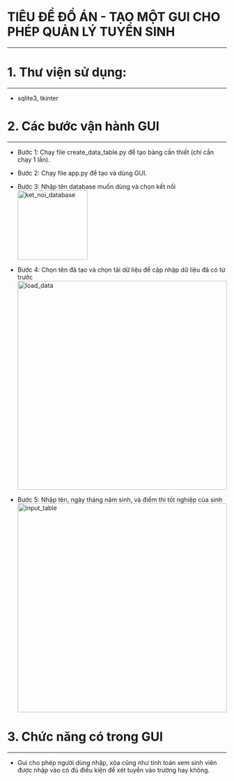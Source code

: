 # TIÊU ĐỀ ĐỒ ÁN - TẠO MỘT GUI CHO PHÉP QUẢN LÝ TUYỂN SINH 
---
# 1. Thư viện sử dụng:
---
- sqlite3, tkinter

# 2. Các bước vận hành GUI
---

  + Bước 1:
    Chạy file create_data_table.py để tạo bảng cần thiết (chỉ cần chạy 1 lần).
    
  + Bước 2:
    Chạy file app.py để tạo và dùng GUI.
    
  + Bước 3:
    Nhập tên database muốn dùng và chọn kết nối
    <img width="160" alt="ket_noi_database" src="https://github.com/user-attachments/assets/a3b9a4ba-3df9-4617-a340-f140dbced662">
    
  + Bước 4:
    Chọn tên đã tạo và chọn tải dữ liệu để cập nhập dữ liệu đã có từ trước
    <img width="480" alt="load_data" src="https://github.com/user-attachments/assets/d171e5ad-792b-46e8-aab4-4ef5aa09d678">
    
  + Bước 5:
    Nhập tên, ngày tháng năm sinh, và điểm thi tốt nghiệp của sinh
    <img width="480" alt="input_table" src="https://github.com/user-attachments/assets/93b180bb-38cb-4042-88ed-002b7cfc8de5">
    
# 3. Chức năng có trong GUI
---

- Gui cho phép người dùng nhập, xóa cũng như tính toán xem sinh viên được nhập vào có đủ điều kiện để xét tuyển vào trường hay không.
